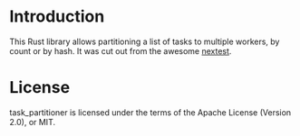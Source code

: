 # Introduction

This Rust library allows partitioning a list of tasks to multiple workers,
by count or by hash. It was cut out from the awesome [nextest](https://nexte.st).

# License

task_partitioner is licensed under the terms of the Apache License (Version 2.0), or MIT.
